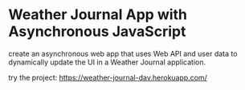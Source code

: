 # Weather Journal App with Asynchronous JavaScript


create an asynchronous web app that uses Web API and user data to dynamically update the UI in a Weather Journal application.

try the project: https://weather-journal-dav.herokuapp.com/
